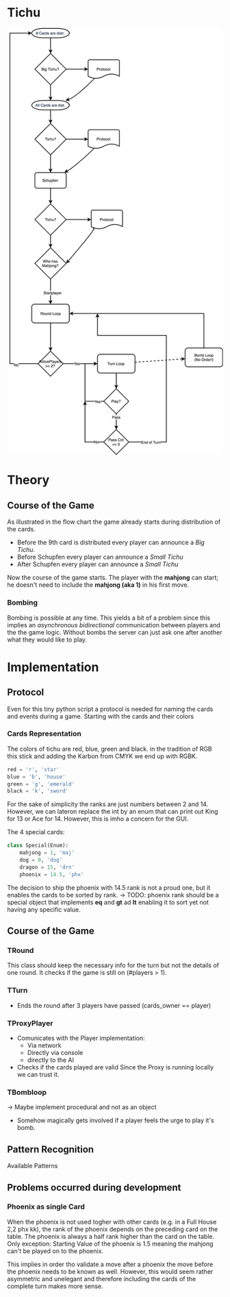 # Tichu


![Eplaining a Game of Tichu](./tichu.png)


# Theory
## Course of the Game
As illustrated in the flow chart the game already starts during 
distribution of the cards.

* Before the 9th card is distributed every player can announce a *Big Tichu*.
* Before Schupfen every player can announce a *Small Tichu*
* After Schupfen every player can announce a *Small Tichu*

Now the course of the game starts. The player with the **mahjong** can start; 
he doesn't need to include the **mahjong (aka 1)** in his first move.




### Bombing
Bombing is possible at any time.
This yields a bit of a problem since this implies an *asynchronous
bidirectional* communication between players and the the game logic.
Without bombs the server can just ask one after another what they 
would like to play.

# Implementation
## Protocol
Even for this tiny python script a protocol is needed for naming the
cards and events during a game.
Starting with the cards and their colors
### Cards Representation
The colors of tichu are red, blue, green and black.
in the tradition of RGB this stick and adding the Karbon from CMYK
we end up with RGBK.
```python
red = 'r', 'star'
blue = 'b', 'house'
green = 'g', 'emerald'
black = 'k', 'sword'
```
For the sake of simplicity the ranks are just numbers between 
2 and 14. However, we can lateron replace the int by an enum 
that can print out King for 13 or Ace for 14.
However, this is imho a concern for the GUI.

The 4 special cards:
```python
class Special(Enum):
    mahjong = 1, 'maj'
    dog = 0, 'dog'
    dragon = 15, 'drn'
    phoenix = 14.5, 'phx'
``` 
The decision to ship the phoenix with 14.5 rank is not
a proud one, but it enables the cards to be sorted by rank.
-> TODO: phoenix rank should be a special object that implements
__eq__ and __gt__ ad __lt__ enabling it to sort
yet not having any specific value.

## Course of the Game
### TRound
This class should keep the necessary info for the turn but not the 
details of one round. It checks if the game is still on (#players > 1).
### TTurn
* Ends the round after 3 players have passed (cards_owner == player)
### TProxyPlayer
* Comunicates with the Player implementation:
    * Via network
    * Directly via console
    * directly to the AI
* Checks if the cards played are valid
Since the Proxy is running locally we can trust it.
### TBombloop
-> Maybe implement procedural and not as an object
* Somehow magically gets involved if a player feels the urge to play
it's bomb.

## Pattern Recognition
Available Patterns
### 

## Problems occurred during development

### Phoenix as single Card
When the phoenix is not used togher with other cards (e.g. in a Full
House 2,2 phx kk), the rank of the phoenix depends on the preceding
card on the table. The phoenix is always a half rank higher than the
card on the table. Only exception: Starting Value of the phoenix 
is 1.5 meaning the mahjong can't be played on to the phoenix.

This implies in order tho validate a move after a phoenix
the move before the phoenix needs to be known as well. However,
this would seem rather asymmetric and unelegant and therefore including
the cards of the complete turn makes more sense.










